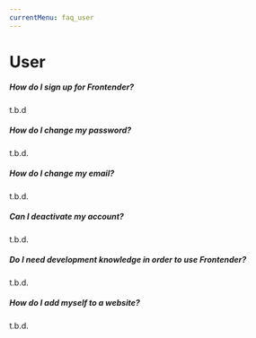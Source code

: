 ```yaml
---
currentMenu: faq_user
---
```


# User

##### How do I sign up for Frontender?
t.b.d

##### How do I change my password?
t.b.d.

##### How do I change my email?
t.b.d.

##### Can I deactivate my account?
t.b.d.

##### Do I need development knowledge in order to use Frontender?
t.b.d.

##### How do I add myself to a website?
t.b.d.
